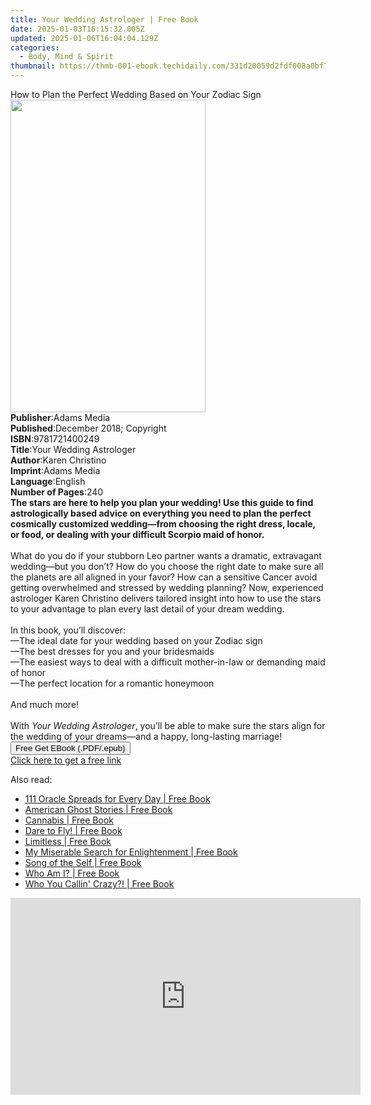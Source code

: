 ```yaml
---
title: Your Wedding Astrologer | Free Book
date: 2025-01-03T16:15:32.005Z
updated: 2025-01-06T16:04:04.129Z
categories:
  - Body, Mind & Spirit
thumbnail: https://thmb-001-ebook.techidaily.com/331d20059d2fdf008a0bf73369965e9254b37658815e67c19ed30601e5e13057.jpg
---
```

<main id="book-container">
  <div class="flex flex-col">
    <div class="book-brief flex-1 py-6 px-4 sm:p-6 md:py-10 md:px-8">
      <!-- brief-->
      <div class="book-brief-main">
        How to Plan the Perfect Wedding Based on Your Zodiac Sign
      </div>
    </div>
    <div
      class="book-meta-info flex-1 grid gap-4 col-start-1 col-end-3 row-start-1 sm:mb-6 sm:grid-cols-4 lg:gap-6 lg:col-start-2 lg:row-end-6 lg:row-span-6 lg:mb-0"
    >
      <div
        class="book-meta-info-left place-content-center mt-4 p-4 text-sm leading-6 col-start-2 col-span-2 dark:text-slate-400"
      >
        <img
          class="w-full h-500 object-cover rounded-lg sm:h-255 sm:col-span-2 lg:col-span-full"
          src="https://img-001-ebook.techidaily.com/050aa573f9256871cc6f6e28e3beb677fd6aa4ac9f0b46d7e510f40b397684c2.jpg"
          alt=""
          width="312"
          height="500"
        />
      </div>
      <div
        class="book-meta-info-right mt-2 col-start-1 row-start-2 col-span-3 self-center"
      >
        <!-- meta data  -->
        <div class="flex flex-col px-4 md:px-8">
          <div class="flex-1">
            <strong>Publisher</strong>:<span class="px-2">Adams Media</span>
          </div>
          <div class="flex-1">
            <strong>Published</strong>:<span class="px-2"
              >December 2018; Copyright</span
            >
          </div>
          <div class="flex-1">
            <strong>ISBN</strong>:<span class="px-2">9781721400249</span>
          </div>
          <div class="flex-1">
            <strong>Title</strong>:<span class="px-2"
              >Your Wedding Astrologer</span
            >
          </div>
          <div class="flex-1">
            <strong>Author</strong>:<span class="px-2">Karen Christino</span>
          </div>
          <div class="flex-1">
            <strong>Imprint</strong>:<span class="px-2">Adams Media</span>
          </div>
          <div class="flex-1">
            <strong>Language</strong>:<span class="px-2">English</span>
          </div>
          <div class="flex-1">
            <strong>Number of Pages</strong>:<span class="px-2">240</span>
          </div>
        </div>
      </div>
    </div>
    <div class="book-description flex-1 py-6 px-4 sm:p-6 md:py-10 md:px-8">
      <div class="book-description-main">
        <div accordion-content="" id="description">
          <b
            >The stars are here to help you plan your wedding! Use this guide to
            find astrologically based advice on everything you need to plan the
            perfect cosmically customized wedding—from choosing the right dress,
            locale, or food, or dealing with your difficult Scorpio maid of
            honor.</b
          ><br /><br />What do you do if your stubborn Leo partner wants a
          dramatic, extravagant wedding—but you don’t? How do you choose the
          right date to make sure all the planets are all aligned in your favor?
          How can a sensitive Cancer avoid getting overwhelmed and stressed by
          wedding planning? Now, experienced astrologer Karen Christino delivers
          tailored insight into how to use the stars to your advantage to plan
          every last detail of your dream wedding.<br />
          <br />
          In this book, you’ll discover:<br />
          —The ideal date for your wedding based on your Zodiac sign<br />
          —The best dresses for you and your bridesmaids<br />
          —The easiest ways to deal with a difficult mother-in-law or demanding
          maid of honor<br />
          —The perfect location for a romantic honeymoon<br />
          <br />And much more!<br />
          <br />With <i>Your Wedding Astrologer</i>, you’ll be able to make sure
          the stars align for the wedding of your dreams—and a happy,
          long-lasting marriage!
        </div>
        <div class="accordion-fader"></div>
      </div>
    </div>
    <div class="book-excerpts flex-1 py-6 px-4 sm:p-6 md:py-10 md:px-8"></div>
    <div
      class="book-about-author flex-1 py-6 px-4 sm:p-6 md:py-10 md:px-8"
    ></div>
    <div class="book-free-get flex-1 py-6 px-4 sm:p-6 md:py-10 md:px-8">
      <button
        id="btn-free-get"
        class="bg-blue-500 hover:bg-blue-700 text-white font-bold py-2 px-4 rounded"
      >
        Free Get EBook (.PDF/.epub)
      </button>
      <div id="countdown-display" class="px-2 text-lg mt-2"></div>
      <a
        id="free-link"
        class="hidden bg-blue-500 hover:bg-blue-700 text-white font-bold py-2 px-4 rounded"
        href="https://www.ebooks.com/en-us/book/96326991/your-wedding-astrologer/karen-christino/"
        target="_blank"
        >Click here to get a free link</a
      >
    </div>
    <script>
      let countdownTime = 0;
      let countdownInterval = null;
      document
        .getElementById('btn-free-get')
        .addEventListener('click', startCountdown);
      function startCountdown() {
        countdownTime = new Date().getTime() + 60000 * 3;
        countdownInterval = setInterval(updateCountdown, 1000);
        document.getElementById('btn-free-get').disabled = true;
        document
          .getElementById('btn-free-get')
          .classList.add('bg-gray-500', 'cursor-not-allowed');
      }
      function updateCountdown() {
        let currentTime = new Date().getTime();
        let timeLeft = countdownTime - currentTime;
        let secondsLeft = Math.floor(timeLeft / 1000);
        document.getElementById('countdown-display').innerHTML =
          `Remaining time: ${secondsLeft} seconds.`;
        if (secondsLeft <= 0) {
          clearInterval(countdownInterval);
          document.getElementById('btn-free-get').classList.add('hidden');
          document.getElementById('free-link').classList.remove('hidden');
          document.getElementById('countdown-display').innerHTML = '';
        }
      }
    </script>
  </div>
</main>

<ins class="adsbygoogle"
      style="display:block"
      data-ad-client="ca-pub-7571918770474297"
      data-ad-slot="8358498916"
      data-ad-format="auto"
      data-full-width-responsive="true"></ins>
    

<span class="atpl-alsoreadstyle">Also read:</span>
<div><ul>
<li><a href="https://novels-ebooks.techidaily.com/210842052-9781401976347-111-oracle-spreads-for-every-day/"><u>111 Oracle Spreads for Every Day | Free Book</u></a></li>
<li><a href="https://novels-ebooks.techidaily.com/210840461-9781578598366-american-ghost-stories/"><u>American Ghost Stories | Free Book</u></a></li>
<li><a href="https://novels-ebooks.techidaily.com/210840692-9781634243995-cannabis/"><u>Cannabis | Free Book</u></a></li>
<li><a href="https://novels-ebooks.techidaily.com/210840089-9781959930976-dare-to-fly/"><u>Dare to Fly! | Free Book</u></a></li>
<li><a href="https://novels-ebooks.techidaily.com/210840049-9781955811453-limitless/"><u>Limitless | Free Book</u></a></li>
<li><a href="https://novels-ebooks.techidaily.com/210840534-9781544536149-my-miserable-search-for-enlightenment/"><u>My Miserable Search for Enlightenment | Free Book</u></a></li>
<li><a href="https://novels-ebooks.techidaily.com/210840588-9798218201104-song-of-the-self/"><u>Song of the Self | Free Book</u></a></li>
<li><a href="https://novels-ebooks.techidaily.com/210840602-9798988121015-who-am-i/"><u>Who Am I? | Free Book</u></a></li>
<li><a href="https://novels-ebooks.techidaily.com/210840498-9781960892034-who-you-callin-crazy/"><u>Who You Callin' Crazy?! | Free Book</u></a></li>
</ul></div>

<!-- affiliate ads begin -->
<iframe width="560" height="315" src="https://www.youtube.com/embed/PKZUYice-ws?si=L8iMa9T3h7TMSWdQ" title="YouTube video player" frameborder="0" allow="accelerometer; autoplay; clipboard-write; encrypted-media; gyroscope; picture-in-picture; web-share" referrerpolicy="strict-origin-when-cross-origin" allowfullscreen></iframe>
<!-- affiliate ads end -->

